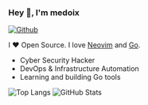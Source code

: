 ### Hey 👋, I'm medoix

[![Github](https://img.shields.io/github/followers/medoix?label=Follow&style=social)](https://github.com/medoix)

I ❤ Open Source. I love [Neovim](https://www.neovim.io/) and [Go](https://golang.org).

* Cyber Security Hacker
* DevOps & Infrastructure Automation
* Learning and building Go tools

![Top Langs](https://github-readme-stats.vercel.app/api/top-langs/?username=medoix&theme=dark&hide=html)
![GitHub Stats](https://github-readme-stats.vercel.app/api?username=medoix&count_private=true&show_icons=true&line_height=40&theme=dark)
